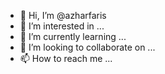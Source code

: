 - 👋 Hi, I’m @azharfaris
- 👀 I’m interested in ...
- 🌱 I’m currently learning ...
- 💞️ I’m looking to collaborate on ...
- 📫 How to reach me ...

<!---
azharfaris/azharfaris is a ✨ special ✨ repository because its `README.md` (this file) appears on your GitHub profile.
You can click the Preview link to take a look at your changes.
--->
